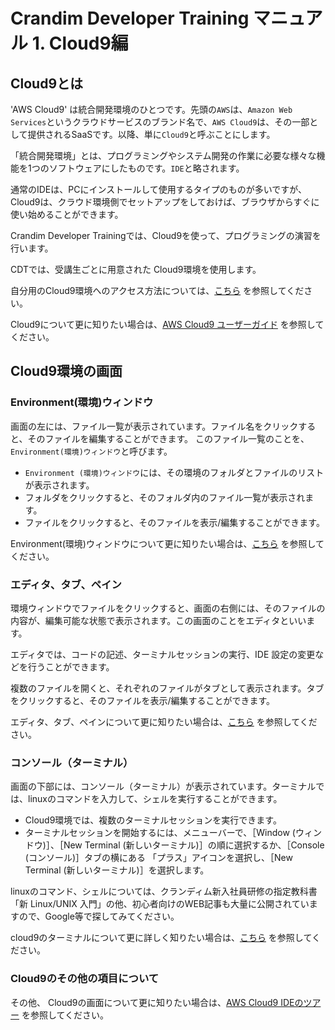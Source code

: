# Crandim Developer Training マニュアル 1. Cloud9編

## Cloud9とは

'AWS Cloud9' は統合開発環境のひとつです。先頭の`AWS`は、`Amazon Web Services`というクラウドサービスのブランド名で、`AWS Cloud9`は、その一部として提供されるSaaSです。以降、単に`Cloud9`と呼ぶことにします。

「統合開発環境」とは、プログラミングやシステム開発の作業に必要な様々な機能を1つのソフトウェアにしたものです。`IDE`と略されます。

通常のIDEは、PCにインストールして使用するタイプのものが多いですが、Cloud9は、クラウド環境側でセットアップをしておけば、ブラウザからすぐに使い始めることができます。

Crandim Developer Trainingでは、Cloud9を使って、プログラミングの演習を行います。

CDTでは、受講生ごとに用意された Cloud9環境を使用します。

自分用のCloud9環境へのアクセス方法については、[こちら](./../) を参照してください。

Cloud9について更に知りたい場合は、[AWS Cloud9 ユーザーガイド](https://docs.aws.amazon.com/ja_jp/cloud9/latest/user-guide/welcome.html) を参照してください。

## Cloud9環境の画面

### Environment(環境)ウィンドウ

画面の左には、ファイル一覧が表示されています。ファイル名をクリックすると、そのファイルを編集することができます。
このファイル一覧のことを、`Environment(環境)ウィンドウ`と呼びます。

* `Environment (環境)ウィンドウ`には、その環境のフォルダとファイルのリストが表示されます。
* フォルダをクリックすると、そのフォルダ内のファイル一覧が表示されます。
* ファイルをクリックすると、そのファイルを表示/編集することができます。

Environment(環境)ウィンドウについて更に知りたい場合は、[こちら](https://docs.aws.amazon.com/ja_jp/cloud9/latest/user-guide/tour-ide.html#tour-ide-editor) を参照してください。

### エディタ、タブ、ペイン

環境ウィンドウでファイルをクリックすると、画面の右側には、そのファイルの内容が、編集可能な状態で表示されます。この画面のことをエディタといいます。

エディタでは、コードの記述、ターミナルセッションの実行、IDE 設定の変更などを行うことができます。

複数のファイルを開くと、それぞれのファイルがタブとして表示されます。タブをクリックすると、そのファイルを表示/編集することができます。

エディタ、タブ、ペインについて更に知りたい場合は、[こちら](https://docs.aws.amazon.com/ja_jp/cloud9/latest/user-guide/tour-ide.html#tour-ide-editor) を参照してください。

### コンソール（ターミナル）

画面の下部には、コンソール（ターミナル）が表示されています。ターミナルでは、linuxのコマンドを入力して、シェルを実行することができます。
* Cloud9環境では、複数のターミナルセッションを実行できます。
* ターミナルセッションを開始するには、メニューバーで、［Window (ウィンドウ)］、［New Terminal (新しいターミナル)］の順に選択するか、［Console (コンソール)］タブの横にある 「プラス」アイコンを選択し、［New Terminal (新しいターミナル)］を選択します。

linuxのコマンド、シェルについては、クランディム新入社員研修の指定教科書「新 Linux/UNIX 入門」の他、初心者向けのWEB記事も大量に公開されていますので、Google等で探してみてください。

cloud9のターミナルについて更に詳しく知りたい場合は、[こちら](https://docs.aws.amazon.com/ja_jp/cloud9/latest/user-guide/tour-ide.html#tour-ide-terminal) を参照してください。


### Cloud9のその他の項目について

その他、 Cloud9の画面について更に知りたい場合は、[AWS Cloud9 IDEのツアー](https://docs.aws.amazon.com/ja_jp/cloud9/latest/user-guide/tour-ide.html) を参照してください。

